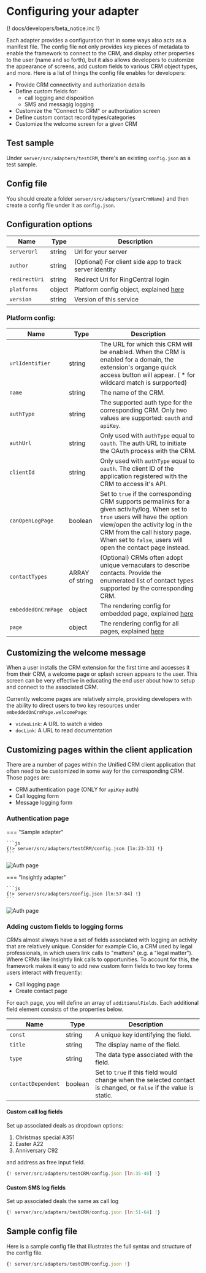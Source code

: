 # Configuring your adapter

{! docs/developers/beta_notice.inc !}

Each adapter provides a configuration that in some ways also acts as a manifest file. The config file not only provides key pieces of metadata to enable the framework to connect to the CRM, and display other properties to the user (name and so forth), but it also allows developers to customize the appearance of screens, add custom fields to various CRM object types, and more. Here is a list of things the config file enables for developers:

* Provide CRM connectivity and authorization details
* Define custom fields for:
    * call logging and disposition
    * SMS and messagig logging
* Customize the "Connect to CRM" or authorization screen
* Define custom contact record types/categories
* Customize the welcome screen for a given CRM

## Test sample

Under `server/src/adapters/testCRM`, there's an existing `config.json` as a test sample. 

## Config file

You should create a folder `server/src/adapters/{yourCrmName}` and then create a config file under it as `config.json`.

## Configuration options

| Name             | Type            | Description |
|------------------|-----------------|-------------|
| `serverUrl`      | string          | Url for your server|
| `author`         | string          | (Optional) For client side app to track server identity |
| `redirectUri`    | string          | Redirect Uri for RingCentral login |
| `platforms`      | object          | Platform config object, explained [here](#platforms-config) |
| `version`        | string          | Version of this service |

### Platform config:

| Name             | Type            | Description |
|------------------|-----------------|-------------|
| `urlIdentifier`  | string          | The URL for which this CRM will be enabled. When the CRM is enabled for a domain, the extension's organge quick access button will appear. ( * for wildcard match is surpported) |
| `name`           | string          | The name of the CRM. |
| `authType`       | string          | The supported auth type for the corresponding CRM. Only two values are supported: `oauth` and `apiKey`. |
| `authUrl`        | string          | Only used with `authType` equal to `oauth`. The auth URL to initiate the OAuth process with the CRM. |
| `clientId`       | string          | Only used with `authType` equal to `oauth`. The client ID of the application registered with the CRM to access it's API. |
| `canOpenLogPage` | boolean         | Set to `true` if the corresponding CRM supports permalinks for a given activity/log. When set to `true` users will have the option view/open the activity log in the CRM from the call history page. When set to `false`, users will open the contact page instead. |
| `contactTypes`   | ARRAY of string | (Optional) CRMs often adopt unique vernaculars to describe contacts. Provide the enumerated list of contact types supported by the corresponding CRM. |
| `embeddedOnCrmPage` | object       | The rendering config for embedded page, explained [here](#customizing-the-welcome-message) |
| `page`           | object          | The rendering config for all pages, explained [here](#customizing-pages-within-the-client-application) |

## Customizing the welcome message

When a user installs the CRM extension for the first time and accesses it from their CRM, a welcome page or splash screen appears to the user. This screen can be very effective in educating the end user about how to setup and connect to the associated CRM. 

Currently welcome pages are relatively simple, providing developers with the ability to direct users to two key resources under `embeddedOnCrmPage.welcomePage`:

* `videoLink`: A URL to watch a video
* `docLink`: A URL to read documentation

## Customizing pages within the client application

There are a number of pages within the Unified CRM client application that often need to be customized in some way for the corresponding CRM. Those pages are:

* CRM authentication page (ONLY for `apiKey` auth)
* Call logging form
* Message logging form

### Authentication page

=== "Sample adapter"

    ```js
    {!> server/src/adapters/testCRM/config.json [ln:23-33] !}
    ```

![Auth page](../img/test-auth-page.png)

=== "Insightly adapter"

    ```js
    {!> server/src/adapters/config.json [ln:57-84] !}
    ```

![Auth page](../img/insightly-auth-page.png)


### Adding custom fields to logging forms

CRMs almost always have a set of fields associated with logging an activity that are relatively unique. Consider for example Clio, a CRM used by legal professionals, in which users link calls to "matters" (e.g. a "legal matter"). Where CRMs like Insightly link calls to opportunities. To account for this, the framework makes it easy to add new custom form fields to two key forms users interact with frequently:

* Call logging page
* Create contact page

For each page, you will define an array of `additionalFields`. Each additional field element consists of the properties below.

| Name               | Type    | Description |
|--------------------|---------|-------------|
| `const`            | string  | A unique key identifying the field. |
| `title`            | string  | The display name of the field. |
| `type`             | string  | The data type associated with the field. |
| `contactDependent` | boolean | Set to `true` if this field would change when the selected contact is changed, or `false` if the value is static.  |

#### Custom call log fields

Set up associated deals as dropdown options:

1. Christmas special A351
2. Easter A22
3. Anniversary C92

and address as free input field.

```js
{! server/src/adapters/testCRM/config.json [ln:35-48] !}
```

#### Custom SMS log fields

Set up associated deals the same as call log

```js
{! server/src/adapters/testCRM/config.json [ln:51-64] !}
```

## Sample config file

Here is a sample config file that illustrates the full syntax and structure of the config file. 

```js
{! server/src/adapters/testCRM/config.json !}
```
